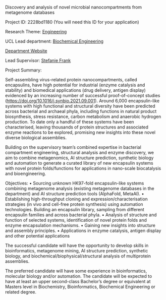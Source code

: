 Discovery and analysis of novel microbial nanocompartments from metagenome databases

Project ID: 2228bd1180
(You will need this ID for your application)

Research Theme: [Engineering](../themes/engineering.md)

UCL Lead department: [Biochemical Engineering](../departments/biochemical-engineering.md)

[Department Website](https://www.ucl.ac.uk/biochemical-engineering)

Lead Supervisor: [Stefanie Frank](https://iris.ucl.ac.uk/iris/browse/profile?upi=SFRAN44)

Project Summary:

Self-assembling virus-related protein nanocompartments, called encapsulins, have high potential for industrial (enzyme catalysis and stability) and biomedical applications (drug delivery, antigen display) evidenced by an increasing number of successful proof-of-concept studies (https://doi.org/10.1016/j.synbio.2021.09.001). Around 6,000 encapsulin-like systems with high functional and structural diversity have been predicted across bacterial and archaeal phyla, including functions in natural product biosynthesis, stress resistance, carbon metabolism and anaerobic hydrogen production. To date only a handful of these systems have been characterised, leaving thousands of protein structures and associated enzyme reactions to be explored, promising new insights into these novel diverse biological assemblies. 
  
 Building on the supervisory team’s combined expertise in bacterial compartment engineering, structural analysis and enzyme discovery, we aim to combine metagenomics, AI structure prediction, synthetic biology and automation to generate a curated library of new encapsulin systems with novel protein folds/functions for applications in nano-scale biocatalysis and bioengineering.
  
 Objectives:
 • Sourcing unknown HK97-fold encapsulin-like systems combining metagenome analysis (existing metagenome databases in the department) and AI structure prediction tools (AlphaFold, MetaAI). 
 • Establishing high-throughput cloning and expression/characterisation strategies (in vivo and cell-free protein synthesis) using automation technologies. Building an encapsulin library, sampling from different encapsulin families and across bacterial phyla.
 • Analysis of structure and function of selected systems, identification of novel protein folds and enzyme encapsulation mechanisms.
 • Gaining new insights into structure and assembly principles.
 • Applications in enzyme catalysis, antigen display and other potential applications
  
 The successful candidate will have the opportunity to develop skills in bioinformatics, metagenome mining, AI structure prediction, synthetic biology, and biochemical/biophysical/structural analysis of multiprotein assemblies.
  
 
 The preferred candidate will have some experience in bioinformatics, molecular biology and/or automation. The candidate will be expected to have at least an upper second-class Bachelor’s degree or equivalent at Masters level in Biochemistry, Bioinformatics, Biochemical Engineering or related degree.